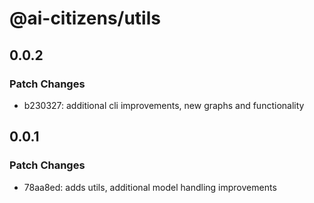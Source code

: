 # @ai-citizens/utils

## 0.0.2

### Patch Changes

- b230327: additional cli improvements, new graphs and functionality

## 0.0.1

### Patch Changes

- 78aa8ed: adds utils, additional model handling improvements
